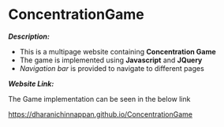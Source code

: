 # ConcentrationGame

**_Description:_**

  - This is a multipage website containing **Concentration Game**
  - The game is implemented using **Javascript** and **JQuery**
  - _Navigation bar_ is provided to navigate to different pages
  
**_Website Link:_**

The Game implementation can be seen in the below link

https://dharanichinnappan.github.io/ConcentrationGame


